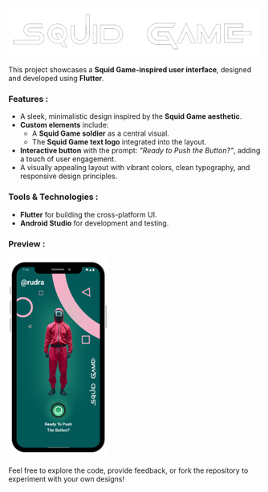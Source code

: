 <img src="assets/images/README heading image.png" height="100">



This project showcases a **Squid Game-inspired user interface**, designed and developed using **Flutter**.  

### Features :  
- A sleek, minimalistic design inspired by the **Squid Game aesthetic**.  
- **Custom elements** include:  
  - A **Squid Game soldier** as a central visual.  
  - The **Squid Game text logo** integrated into the layout.  
- **Interactive button** with the prompt: *"Ready to Push the Button?"*, adding a touch of user engagement.  
- A visually appealing layout with vibrant colors, clean typography, and responsive design principles.  

### Tools & Technologies :  
- **Flutter** for building the cross-platform UI.  
- **Android Studio** for development and testing.  

### Preview :  
<img src="assets/images/README preview image.png" height="400" style="margin-right: 20px">

Feel free to explore the code, provide feedback, or fork the repository to experiment with your own designs!